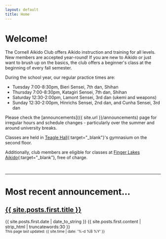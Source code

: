 ```yaml
---
layout: default
title: Home
---
```


<!--
# Welcome
Due to the coronavirus, we're currently not having any in-person training. This may change later in the semester.

We are having some zoom classes to introduce people to training - doing things that are possible solo, in the spaces that people have at home. Feel free to email us about connecting for these sessions.
-->

# Welcome!
The Cornell Aikido Club offers Aikido instruction and training for all levels.
New members are accepted year-round! If you are new to Aikido or just want to
brush up on the basics, the club offers a beginner's class at the beginning of
every fall semester.

During the school year, our regular practice times are:

- Tuesday 7:00-8:30pm, Bieri Sensei, 7th dan, Shihan
- Thursday 7:00-8:30pm, Katagiri Sensei, 7th dan, Shihan
- Saturday 12:30-2:00pm, Lamont Sensei, 3rd dan (ukemi and weapons)
- Sunday 12:30-2:00pm, Hinrichs Sensei, 2nd dan, and Cunha Sensei, 3rd dan

Please check the [announcements]({{ site.url }}/announcements) page for irregular hours and schedule changes - particularly over the summer and around university breaks.

Classes are held in [Teagle Hall](https://www.cornell.edu/about/maps/?loc=Teagle%20Hall){:target="_blank"}'s
gymnasium on the second floor.

<!-- Please arrive 5 minutes early to help set up the
room and warm up. If you arrive even earlier and see the gymnastics team is
still using the gymnasium, please wait outside for them to finish.
-->

Additionally, club members are eligible for classes at [Finger Lakes
Aikido](http://www.fingerlakesaikido.com/){:target="_blank”}, free of charge.


<br/>

---

# Most recent announcement…
  <h2 class="post-title">
    <a href="{{ site.posts.first.url }}">{{ site.posts.first.title }}</a>
  </h2>
  <span class="post-date">{{ site.posts.first.date | date_to_string }}</span>
  {{ site.posts.first.content | strip_html | truncatewords:30 }}


<br/>
<small>
This page last updated: {{ site.time | date: '%-d %B %Y' }}
</small>
